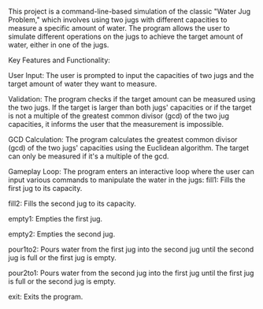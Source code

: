 This project is a command-line-based simulation of the classic "Water Jug Problem," which involves using two jugs with different capacities to measure a specific amount of water. The program allows the user to simulate different operations on the jugs to achieve the target amount of water, either in one of the jugs.

Key Features and Functionality:

User Input:
The user is prompted to input the capacities of two jugs and the target amount of water they want to measure.

Validation:
The program checks if the target amount can be measured using the two jugs. If the target is larger than both jugs' capacities or if the target is not a multiple of the greatest common divisor (gcd) of the two jug capacities, it informs the user that the measurement is impossible.

GCD Calculation:
The program calculates the greatest common divisor (gcd) of the two jugs' capacities using the Euclidean algorithm. The target can only be measured if it's a multiple of the gcd.

Gameplay Loop:
The program enters an interactive loop where the user can input various commands to manipulate the water in the jugs:
fill1: Fills the first jug to its capacity.

fill2: Fills the second jug to its capacity.

empty1: Empties the first jug.

empty2: Empties the second jug.

pour1to2: Pours water from the first jug into the second jug until the second jug is full or the first jug is empty.

pour2to1: Pours water from the second jug into the first jug until the first jug is full or the second jug is empty.

exit: Exits the program.
